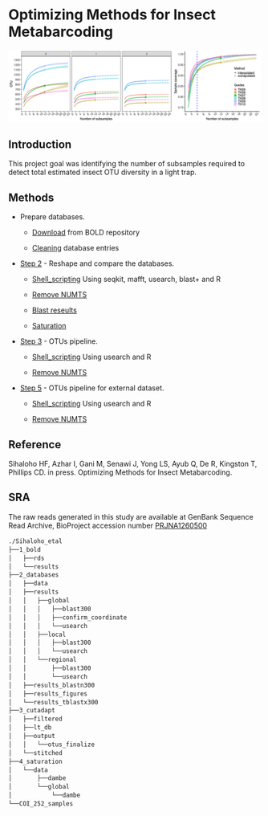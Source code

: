 # Optimizing Methods for Insect Metabarcoding

![](./docs/Figure_4.png)

## Introduction
This project goal was identifying the number of subsamples required to detect total estimated insect OTU diversity in a light trap.

## Methods
* Prepare databases.
  
  * [Download](https://mhenso.github.io/insect_metabarcoding/1_bold/all_insecta.nb.html) from BOLD repository
  
  * [Cleaning](https://github.com/mhenso/insect_metabarcoding/1_bold/db5.nb.html) database entries
    

* [Step 2](https://mhenso.github.io/public/docs/db5.nb.html) - Reshape and compare the databases.
  
  * [Shell_scripting](https://github.com/mhenso/insect_metabarcoding/blob/main/2_databases/2_databases_revised.sh) Using seqkit, mafft, usearch, blast+ and R
    
  * [Remove NUMTS](https://github.com/mhenso/insect_metabarcoding/blob/main/2_databases/2_databases_revised.sh)
 
  * [Blast reseults](https://github.com/mhenso/insect_metabarcoding/blob/main/2_databases/2_databases_revised.sh)
 
  * [Saturation](https://github.com/mhenso/insect_metabarcoding/blob/main/2_databases/2_databases_revised.sh)
  

* [Step 3](https://mhenso.github.io/public/docs/db5.nb.html) - OTUs pipeline.

  * [Shell_scripting](https://github.com/mhenso/insect_metabarcoding/blob/main/2_databases/2_databases_revised.sh) Using usearch and R
 
  * [Remove NUMTS](https://github.com/mhenso/insect_metabarcoding/blob/main/2_databases/2_databases_revised.sh)


* [Step 5](https://mhenso.github.io/public/docs/db5.nb.html) - OTUs pipeline for external dataset.

  * [Shell_scripting](https://github.com/mhenso/insect_metabarcoding/blob/main/2_databases/2_databases_revised.sh) Using usearch and R
 
  * [Remove NUMTS](https://github.com/mhenso/insect_metabarcoding/blob/main/2_databases/2_databases_revised.sh)


## Reference
Sihaloho HF, Azhar I, Gani M, Senawi J, Yong LS, Ayub Q, De R, Kingston T, Phillips CD. in press. Optimizing Methods for Insect Metabarcoding. 

## SRA
The raw reads generated in this study are available at GenBank Sequence Read Archive, BioProject accession number [PRJNA1260500](http://www.ncbi.nlm.nih.gov/bioproject/1260500)

```bash
./Sihaloho_etal
├──1_bold
│   ├──rds
│   └──results
├──2_databases
│   ├──data
│   ├──results
│   │   ├──global
│   │   │   ├──blast300
│   │   │   ├──confirm_coordinate
│   │   │   └──usearch
│   │   ├──local
│   │   │   ├──blast300
│   │   │   └──usearch
│   │   └──regional
│   │       ├──blast300
│   │       └──usearch
│   ├──results_blastn300
│   ├──results_figures
│   └──results_tblastx300
├──3_cutadapt
│   ├──filtered
│   ├──lt_db
│   ├──output
│   │   └──otus_finalize
│   └──stitched
├──4_saturation
│   └──data
│       ├──dambe
│       └──global
│           └──dambe
└──COI_252_samples
```





